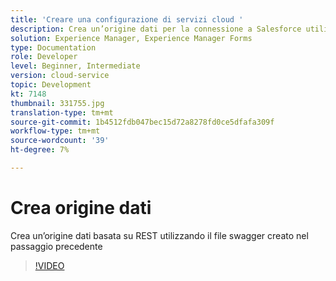 ```yaml
---
title: 'Creare una configurazione di servizi cloud '
description: Crea un’origine dati per la connessione a Salesforce utilizzando le credenziali OAuth
solution: Experience Manager, Experience Manager Forms
type: Documentation
role: Developer
level: Beginner, Intermediate
version: cloud-service
topic: Development
kt: 7148
thumbnail: 331755.jpg
translation-type: tm+mt
source-git-commit: 1b4512fdb047bec15d72a8278fd0ce5dfafa309f
workflow-type: tm+mt
source-wordcount: '39'
ht-degree: 7%

---
```


# Crea origine dati

Crea un’origine dati basata su REST utilizzando il file swagger creato nel passaggio precedente

>[!VIDEO](https://video.tv.adobe.com/v/331755/?quality=12&learn=on)
